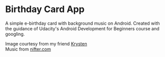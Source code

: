 # Birthday Card App
A simple e-birthday card with background music on Android. Created with the guidance of Udacity's Android Development for Beginners course and googling. 

Image courtesy from my friend [Krysten](http://ladynoise.deviantart.com/)
<br>Music from [nifter.com](http://www.nifter.com/happy_birthday_songs_music.htm)
